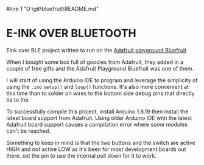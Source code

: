 #line 1 "D:\\git\\bluefruit\\README.md"
# E-INK OVER BLUETOOTH
Eink over BLE project written to run on the [Adafruit playground Bluefruit](https://www.adafruit.com/product/4333)

When I bought some box full of goodies from Adafruit, they added in a couple of free gifts and the Adafruit Playground Bluefruit was one of them. 

I will start of using the Arduino IDE to program and leverage the simplicity of using the `.ino` `setup()` and `loop()` functions. It's also more convenient at this time than to solder on wires to the bottom side debug pins that directly tie to the 

To successfully compile this project, install Arduino 1.8.19 then install the latest board support from Adafruit. Using older Arduino IDE with the latest Adafruit board support causes a compilation error where some modules can't be reached.  

Something to keep in mind is that the two buttons and the switch are active HIGH and not active LOW as it's been for most development boards out there. set the pin to use the internal pull down for it to work.